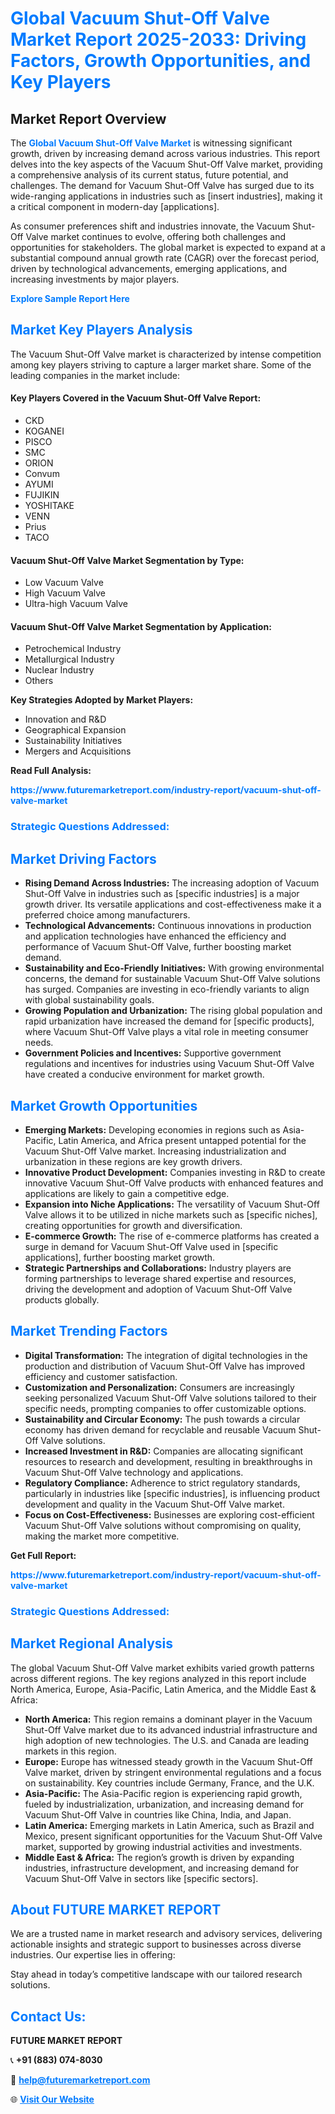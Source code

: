 <h1 style="color: #007BFF;">Global Vacuum Shut-Off Valve Market Report 2025-2033: Driving Factors, Growth Opportunities, and Key Players</h1>

<section id="overview">
<h2>Market Report Overview</h2>
<p>The <a href="https://www.futuremarketreport.com/industry-report/vacuum-shut-off-valve-market" style="color: #007BFF; text-decoration: none;"><strong>Global Vacuum Shut-Off Valve Market</strong></a> is witnessing significant growth, driven by increasing demand across various industries. This report delves into the key aspects of the Vacuum Shut-Off Valve market, providing a comprehensive analysis of its current status, future potential, and challenges. The demand for Vacuum Shut-Off Valve has surged due to its wide-ranging applications in industries such as [insert industries], making it a critical component in modern-day [applications].</p>
<p>As consumer preferences shift and industries innovate, the Vacuum Shut-Off Valve market continues to evolve, offering both challenges and opportunities for stakeholders. The global market is expected to expand at a substantial compound annual growth rate (CAGR) over the forecast period, driven by technological advancements, emerging applications, and increasing investments by major players.</p>
</section>

<section id="overview">
<p><a href="https://www.futuremarketreport.com/request-sample/reportId=92686" style="color: #007BFF; text-decoration: none;"><strong>Explore Sample Report Here</strong></a></p>
</section>

<section id="key-players">
<h2 style="color: #007BFF;">Market Key Players Analysis</h2>
<p>The Vacuum Shut-Off Valve market is characterized by intense competition among key players striving to capture a larger market share. Some of the leading companies in the market include:</p>
<h4>Key Players Covered in the Vacuum Shut-Off Valve Report:</h4>
<ul><li>CKD</li><li>KOGANEI</li><li>PISCO</li><li>SMC</li><li>ORION</li><li>Convum</li><li>AYUMI</li><li>FUJIKIN</li><li>YOSHITAKE</li><li>VENN</li><li>Prius</li><li>TACO</li></ul>
<h4>Vacuum Shut-Off Valve Market Segmentation by Type:</h4>
<ul><li>Low Vacuum Valve</li><li>High Vacuum Valve</li><li>Ultra-high Vacuum Valve</li></ul>

<h4>Vacuum Shut-Off Valve Market Segmentation by Application:</h4>
<ul><li>Petrochemical Industry</li><li>Metallurgical Industry</li><li>Nuclear Industry</li><li>Others</li></ul>
<p><strong>Key Strategies Adopted by Market Players:</strong></p>
<ul>
<li>Innovation and R&D</li>
<li>Geographical Expansion</li>
<li>Sustainability Initiatives</li>
<li>Mergers and Acquisitions</li>
</ul>
</section>

<section>
<p><strong>Read Full Analysis: </strong></p><a href="https://www.futuremarketreport.com/industry-report/vacuum-shut-off-valve-market" style="color: #007BFF; text-decoration: none;"><strong>https://www.futuremarketreport.com/industry-report/vacuum-shut-off-valve-market</strong></a>
<h3 style="color: #007BFF;">Strategic Questions Addressed:</h3>
</section>

<section id="driving-factors">
<h2 style="color: #007BFF;">Market Driving Factors</h2>
<ul>
<li><strong>Rising Demand Across Industries:</strong> The increasing adoption of Vacuum Shut-Off Valve in industries such as [specific industries] is a major growth driver. Its versatile applications and cost-effectiveness make it a preferred choice among manufacturers.</li>
<li><strong>Technological Advancements:</strong> Continuous innovations in production and application technologies have enhanced the efficiency and performance of Vacuum Shut-Off Valve, further boosting market demand.</li>
<li><strong>Sustainability and Eco-Friendly Initiatives:</strong> With growing environmental concerns, the demand for sustainable Vacuum Shut-Off Valve solutions has surged. Companies are investing in eco-friendly variants to align with global sustainability goals.</li>
<li><strong>Growing Population and Urbanization:</strong> The rising global population and rapid urbanization have increased the demand for [specific products], where Vacuum Shut-Off Valve plays a vital role in meeting consumer needs.</li>
<li><strong>Government Policies and Incentives:</strong> Supportive government regulations and incentives for industries using Vacuum Shut-Off Valve have created a conducive environment for market growth.</li>
</ul>
</section>

<section id="growth-opportunities">
<h2 style="color: #007BFF;">Market Growth Opportunities</h2>
<ul>
<li><strong>Emerging Markets:</strong> Developing economies in regions such as Asia-Pacific, Latin America, and Africa present untapped potential for the Vacuum Shut-Off Valve market. Increasing industrialization and urbanization in these regions are key growth drivers.</li>
<li><strong>Innovative Product Development:</strong> Companies investing in R&D to create innovative Vacuum Shut-Off Valve products with enhanced features and applications are likely to gain a competitive edge.</li>
<li><strong>Expansion into Niche Applications:</strong> The versatility of Vacuum Shut-Off Valve allows it to be utilized in niche markets such as [specific niches], creating opportunities for growth and diversification.</li>
<li><strong>E-commerce Growth:</strong> The rise of e-commerce platforms has created a surge in demand for Vacuum Shut-Off Valve used in [specific applications], further boosting market growth.</li>
<li><strong>Strategic Partnerships and Collaborations:</strong> Industry players are forming partnerships to leverage shared expertise and resources, driving the development and adoption of Vacuum Shut-Off Valve products globally.</li>
</ul>
</section>

<section id="trending-factors">
<h2 style="color: #007BFF;">Market Trending Factors</h2>
<ul>
<li><strong>Digital Transformation:</strong> The integration of digital technologies in the production and distribution of Vacuum Shut-Off Valve has improved efficiency and customer satisfaction.</li>
<li><strong>Customization and Personalization:</strong> Consumers are increasingly seeking personalized Vacuum Shut-Off Valve solutions tailored to their specific needs, prompting companies to offer customizable options.</li>
<li><strong>Sustainability and Circular Economy:</strong> The push towards a circular economy has driven demand for recyclable and reusable Vacuum Shut-Off Valve solutions.</li>
<li><strong>Increased Investment in R&D:</strong> Companies are allocating significant resources to research and development, resulting in breakthroughs in Vacuum Shut-Off Valve technology and applications.</li>
<li><strong>Regulatory Compliance:</strong> Adherence to strict regulatory standards, particularly in industries like [specific industries], is influencing product development and quality in the Vacuum Shut-Off Valve market.</li>
<li><strong>Focus on Cost-Effectiveness:</strong> Businesses are exploring cost-efficient Vacuum Shut-Off Valve solutions without compromising on quality, making the market more competitive.</li>
</ul>
</section>

<section>
<p><strong>Get Full Report: </strong></p><a href="https://www.futuremarketreport.com/industry-report/vacuum-shut-off-valve-market" style="color: #007BFF; text-decoration: none;"><strong>https://www.futuremarketreport.com/industry-report/vacuum-shut-off-valve-market</strong></a>
<h3 style="color: #007BFF;">Strategic Questions Addressed:</h3>
</section>


<section id="regional-analysis">
<h2 style="color: #007BFF;">Market Regional Analysis</h2>
<p>The global Vacuum Shut-Off Valve market exhibits varied growth patterns across different regions. The key regions analyzed in this report include North America, Europe, Asia-Pacific, Latin America, and the Middle East & Africa:</p>
<ul>
<li><strong>North America:</strong> This region remains a dominant player in the Vacuum Shut-Off Valve market due to its advanced industrial infrastructure and high adoption of new technologies. The U.S. and Canada are leading markets in this region.</li>
<li><strong>Europe:</strong> Europe has witnessed steady growth in the Vacuum Shut-Off Valve market, driven by stringent environmental regulations and a focus on sustainability. Key countries include Germany, France, and the U.K.</li>
<li><strong>Asia-Pacific:</strong> The Asia-Pacific region is experiencing rapid growth, fueled by industrialization, urbanization, and increasing demand for Vacuum Shut-Off Valve in countries like China, India, and Japan.</li>
<li><strong>Latin America:</strong> Emerging markets in Latin America, such as Brazil and Mexico, present significant opportunities for the Vacuum Shut-Off Valve market, supported by growing industrial activities and investments.</li>
<li><strong>Middle East & Africa:</strong> The region’s growth is driven by expanding industries, infrastructure development, and increasing demand for Vacuum Shut-Off Valve in sectors like [specific sectors].</li>
</ul>
</section>

<footer>
<h2 style="color: #007BFF;">About FUTURE MARKET REPORT</h2>
<p>We are a trusted name in market research and advisory services, delivering actionable insights and strategic support to businesses across diverse industries. Our expertise lies in offering:</p>

<p>Stay ahead in today’s competitive landscape with our tailored research solutions.</p>

<h2 style="color: #007BFF;">Contact Us:</h2>
<p><strong>FUTURE MARKET REPORT</strong></p>
<p>📞 <strong>+91 (883) 074-8030</strong></p>
<p>📧 <strong><a href="mailto:help@futuremarketreport.com" style="color: #007BFF;">help@futuremarketreport.com</a></strong></p>
<p>🌐 <strong><a href="https://www.futuremarketreport.com/" style="color: #007BFF;">Visit Our Website</a></strong></p>
</footer>